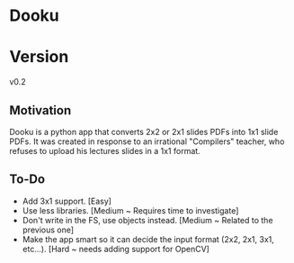 
# Dooku

# Version
v0.2

## Motivation
Dooku is a python app that converts 2x2 or 2x1 slides PDFs into 1x1 slide PDFs.
It was created in response to an irrational "Compilers" teacher, who refuses to 
upload his lectures slides in a 1x1 format.

## To-Do
* Add 3x1 support. [Easy]
* Use less libraries. [Medium ~ Requires time to investigate]
* Don't write in the FS, use objects instead. [Medium ~ Related to the previous one]
* Make the app smart so it can decide the input format (2x2, 2x1, 3x1, etc...). [Hard ~ needs adding support for OpenCV]
